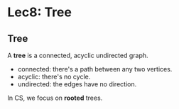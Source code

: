 # Lec8: Tree
## Tree
A **tree** is a connected, acyclic undirected graph.
- connected: there's a path between any two vertices.
- acyclic: there's no cycle.
- undirected: the edges have no direction.

In CS, we focus on **rooted** trees.
